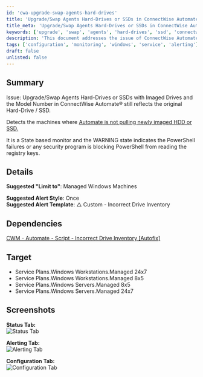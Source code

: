 ```yaml
---
id: 'cwa-upgrade-swap-agents-hard-drives'
title: 'Upgrade/Swap Agents Hard-Drives or SSDs in ConnectWise Automate'
title_meta: 'Upgrade/Swap Agents Hard-Drives or SSDs in ConnectWise Automate'
keywords: ['upgrade', 'swap', 'agents', 'hard-drives', 'ssd', 'connectwise', 'automate', 'monitoring']
description: 'This document addresses the issue of ConnectWise Automate not reflecting newly imaged hard drives or SSDs. It provides a state-based monitor to detect when Automate fails to pull the correct drive information and suggests alert configurations for managed Windows machines.'
tags: ['configuration', 'monitoring', 'windows', 'service', 'alerting']
draft: false
unlisted: false
---
```

## Summary

Issue:  Upgrade/Swap Agents Hard-Drives or SSDs with Imaged Drives and the Model Number in ConnectWise Automate® still reflects the original Hard-Drive / SSD.

Detects the machines where [Automate is not pulling newly imaged HDD or SSD.](https://docs.connectwise.com/ConnectWise_Automate_Support_Wiki/100/Automate_Not_Pulling_NEW_Imaged_HDD_or_SSD)

It is a State based monitor and the WARNING state indicates the PowerShell failures or any security program is blocking PowerShell from reading the registry keys.

## Details

**Suggested "Limit to"**: Managed Windows Machines

**Suggested Alert Style**: Once  
**Suggested Alert Template**: △ Custom - Incorrect Drive Inventory

## Dependencies

[CWM - Automate - Script - Incorrect Drive Inventory [Autofix]](https://proval.itglue.com/DOC-5078775-11801993)

## Target

- Service Plans.Windows Workstations.Managed 24x7
- Service Plans.Windows Workstations.Managed 8x5
- Service Plans.Windows Servers.Managed 8x5
- Service Plans.Windows Servers.Managed 24x7

## Screenshots

**Status Tab:**  
![Status Tab](..\..\..\static\img\Incorrect-Drive-Inventory\image_1.png)

**Alerting Tab:**  
![Alerting Tab](..\..\..\static\img\Incorrect-Drive-Inventory\image_2.png)

**Configuration Tab:**  
![Configuration Tab](..\..\..\static\img\Incorrect-Drive-Inventory\image_3.png)


